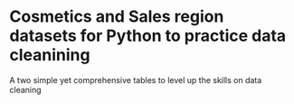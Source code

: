 # Cosmetics and Sales region datasets for Python to practice data cleanining

A two simple yet comprehensive tables to level up the skills on data cleaning